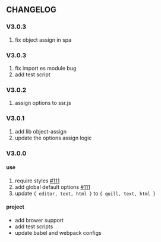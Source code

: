 
## CHANGELOG

### V3.0.3

1. fix object assign in spa

### V3.0.3

1. fix import es module bug
2. add test script

### V3.0.2

1. assign options to ssr.js

### V3.0.1

1. add lib object-assign
2. update the options assign logic

### V3.0.0

#### use
1. require styles [#111](https://github.com/surmon-china/vue-quill-editor/issues/111)
2. add global default options [#111](https://github.com/surmon-china/vue-quill-editor/issues/110)
3. update `{ editor, text, html }` to `{ quill, text, html }`

#### project
- add brower support
- add test scripts
- update babel and webpack configs
